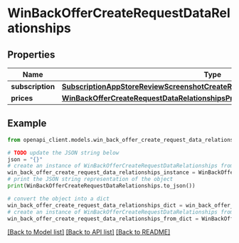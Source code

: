 # WinBackOfferCreateRequestDataRelationships


## Properties

Name | Type | Description | Notes
------------ | ------------- | ------------- | -------------
**subscription** | [**SubscriptionAppStoreReviewScreenshotCreateRequestDataRelationshipsSubscription**](SubscriptionAppStoreReviewScreenshotCreateRequestDataRelationshipsSubscription.md) |  | 
**prices** | [**WinBackOfferCreateRequestDataRelationshipsPrices**](WinBackOfferCreateRequestDataRelationshipsPrices.md) |  | 

## Example

```python
from openapi_client.models.win_back_offer_create_request_data_relationships import WinBackOfferCreateRequestDataRelationships

# TODO update the JSON string below
json = "{}"
# create an instance of WinBackOfferCreateRequestDataRelationships from a JSON string
win_back_offer_create_request_data_relationships_instance = WinBackOfferCreateRequestDataRelationships.from_json(json)
# print the JSON string representation of the object
print(WinBackOfferCreateRequestDataRelationships.to_json())

# convert the object into a dict
win_back_offer_create_request_data_relationships_dict = win_back_offer_create_request_data_relationships_instance.to_dict()
# create an instance of WinBackOfferCreateRequestDataRelationships from a dict
win_back_offer_create_request_data_relationships_from_dict = WinBackOfferCreateRequestDataRelationships.from_dict(win_back_offer_create_request_data_relationships_dict)
```
[[Back to Model list]](../README.md#documentation-for-models) [[Back to API list]](../README.md#documentation-for-api-endpoints) [[Back to README]](../README.md)


